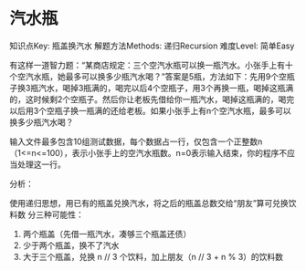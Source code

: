 # 汽水瓶

知识点Key: 瓶盖换汽水
解题方法Methods: 递归Recursion
难度Level: 简单Easy

有这样一道智力题：“某商店规定：三个空汽水瓶可以换一瓶汽水。小张手上有十个空汽水瓶，她最多可以换多少瓶汽水喝？”答案是5瓶，方法如下：先用9个空瓶子换3瓶汽水，喝掉3瓶满的，喝完以后4个空瓶子，用3个再换一瓶，喝掉这瓶满的，这时候剩2个空瓶子。然后你让老板先借给你一瓶汽水，喝掉这瓶满的，喝完以后用3个空瓶子换一瓶满的还给老板。如果小张手上有n个空汽水瓶，最多可以换多少瓶汽水喝？

输入文件最多包含10组测试数据，每个数据占一行，仅包含一个正整数n（1<=n<=100），表示小张手上的空汽水瓶数。n=0表示输入结束，你的程序不应当处理这一行。

分析：

使用递归思想，用已有的瓶盖兑换汽水，将之后的瓶盖总数交给“朋友”算可兑换饮料数
分三种可能性：

1. 两个瓶盖（先借一瓶汽水，凑够三个瓶盖还债）
2. 少于两个瓶盖，换不了汽水
3. 大于三个瓶盖，兑换 n // 3 个饮料，加上朋友（n // 3 + n % 3）的饮料数